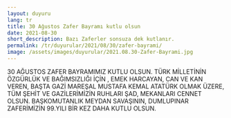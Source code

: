 ```yaml
---
layout: duyuru
lang: tr
title: 30 Ağustos Zafer Bayramı kutlu olsun
date: 2021-08-30
short_description: Bazı Zaferler sonsuza dek kutlanır.
permalink: /tr/duyurular/2021/08/30/zafer-bayrami/
image: /assets/images/duyurular/2021.08.30-Zafer-Bayrami.jpg
---
```


30 AĞUSTOS ZAFER BAYRAMIMIZ KUTLU OLSUN.
TÜRK MİLLETİNİN ÖZGÜRLÜK VE BAĞIMSIZLIĞI İÇİN , EMEK HARCAYAN, CAN VE KAN VEREN,
BAŞTA GAZİ MAREŞAL MUSTAFA KEMAL ATATÜRK OLMAK ÜZERE, TÜM ŞEHİT VE GAZİLERİMİZİN RUHLARI ŞAD, MEKANLARI CENNET OLSUN.
BAŞKOMUTANLIK MEYDAN SAVAŞININ, DUMLUPINAR ZAFERİMİZİN 99.YILI BİR KEZ DAHA KUTLU OLSUN.
